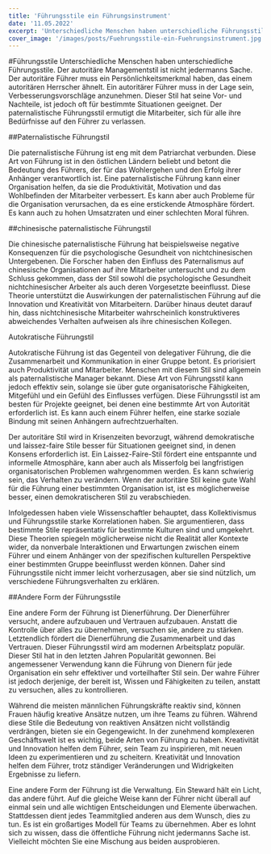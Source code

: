 ```yaml
---
title: 'Führungsstile ein Führungsinstrument'
date: '11.05.2022'
excerpt: 'Unterschiedliche Menschen haben unterschiedliche Führungsstile. '
cover_image: '/images/posts/Fuehrungsstile-ein-Fuehrungsinstrument.jpg'
---
```


#Führungsstile
Unterschiedliche Menschen haben unterschiedliche Führungsstile. Der autoritäre Managementstil ist nicht jedermanns Sache. Der autoritäre Führer muss ein Persönlichkeitsmerkmal haben, das einem autoritären Herrscher ähnelt. Ein autoritärer Führer muss in der Lage sein, Verbesserungsvorschläge anzunehmen. Dieser Stil hat seine Vor- und Nachteile, ist jedoch oft für bestimmte Situationen geeignet. Der paternalistische Führungsstil ermutigt die Mitarbeiter, sich für alle ihre Bedürfnisse auf den Führer zu verlassen.

##Paternalistische Führungstil

Die paternalistische Führung ist eng mit dem Patriarchat verbunden. Diese Art von Führung ist in den östlichen Ländern beliebt und betont die Bedeutung des Führers, der für das Wohlergehen und den Erfolg ihrer Anhänger verantwortlich ist. Eine paternalistische Führung kann einer Organisation helfen, da sie die Produktivität, Motivation und das Wohlbefinden der Mitarbeiter verbessert. Es kann aber auch Probleme für die Organisation verursachen, da es eine erstickende Atmosphäre fördert. Es kann auch zu hohen Umsatzraten und einer schlechten Moral führen.

##chinesische paternalistische Führungstil

Die chinesische paternalistische Führung hat beispielsweise negative Konsequenzen für die psychologische Gesundheit von nichtchinesischen Untergebenen. Die Forscher haben den Einfluss des Paternalismus auf chinesische Organisationen auf ihre Mitarbeiter untersucht und zu dem Schluss gekommen, dass der Stil sowohl die psychologische Gesundheit nichtchinesischer Arbeiter als auch deren Vorgesetzte beeinflusst. Diese Theorie unterstützt die Auswirkungen der paternalistischen Führung auf die Innovation und Kreativität von Mitarbeitern. Darüber hinaus deutet darauf hin, dass nichtchinesische Mitarbeiter wahrscheinlich konstruktiveres abweichendes Verhalten aufweisen als ihre chinesischen Kollegen.

Autokratische Führungstil

Autokratische Führung ist das Gegenteil von delegativer Führung, die die Zusammenarbeit und Kommunikation in einer Gruppe betont. Es priorisiert auch Produktivität und Mitarbeiter. Menschen mit diesem Stil sind allgemein als paternalistische Manager bekannt. Diese Art von Führungsstil kann jedoch effektiv sein, solange sie über gute organisatorische Fähigkeiten, Mitgefühl und ein Gefühl des Einflusses verfügen. Diese Führungsstil ist am besten für Projekte geeignet, bei denen eine bestimmte Art von Autorität erforderlich ist. Es kann auch einem Führer helfen, eine starke soziale Bindung mit seinen Anhängern aufrechtzuerhalten.

Der autoritäre Stil wird in Krisenzeiten bevorzugt, während demokratische und laissez-faire Stile besser für Situationen geeignet sind, in denen Konsens erforderlich ist. Ein Laissez-Faire-Stil fördert eine entspannte und informelle Atmosphäre, kann aber auch als Misserfolg bei langfristigen organisatorischen Problemen wahrgenommen werden. Es kann schwierig sein, das Verhalten zu verändern. Wenn der autoritäre Stil keine gute Wahl für die Führung einer bestimmten Organisation ist, ist es möglicherweise besser, einen demokratischeren Stil zu verabschieden.

Infolgedessen haben viele Wissenschaftler behauptet, dass Kollektivismus und Führungsstile starke Korrelationen haben. Sie argumentieren, dass bestimmte Stile repräsentativ für bestimmte Kulturen sind und umgekehrt. Diese Theorien spiegeln möglicherweise nicht die Realität aller Kontexte wider, da nonverbale Interaktionen und Erwartungen zwischen einem Führer und einem Anhänger von der spezifischen kulturellen Perspektive einer bestimmten Gruppe beeinflusst werden können. Daher sind Führungsstile nicht immer leicht vorherzusagen, aber sie sind nützlich, um verschiedene Führungsverhalten zu erklären.

##Andere Form der Führungsstile

Eine andere Form der Führung ist Dienerführung. Der Dienerführer versucht, andere aufzubauen und Vertrauen aufzubauen. Anstatt die Kontrolle über alles zu übernehmen, versuchen sie, andere zu stärken. Letztendlich fördert die Dienerführung die Zusammenarbeit und das Vertrauen. Dieser Führungsstil wird am modernen Arbeitsplatz populär. Dieser Stil hat in den letzten Jahren Popularität gewonnen. Bei angemessener Verwendung kann die Führung von Dienern für jede Organisation ein sehr effektiver und vorteilhafter Stil sein. Der wahre Führer ist jedoch derjenige, der bereit ist, Wissen und Fähigkeiten zu teilen, anstatt zu versuchen, alles zu kontrollieren.

Während die meisten männlichen Führungskräfte reaktiv sind, können Frauen häufig kreative Ansätze nutzen, um ihre Teams zu führen. Während diese Stile die Bedeutung von reaktiven Ansätzen nicht vollständig verdrängen, bieten sie ein Gegengewicht. In der zunehmend komplexeren Geschäftswelt ist es wichtig, beide Arten von Führung zu haben. Kreativität und Innovation helfen dem Führer, sein Team zu inspirieren, mit neuen Ideen zu experimentieren und zu scheitern. Kreativität und Innovation helfen dem Führer, trotz ständiger Veränderungen und Widrigkeiten Ergebnisse zu liefern.

Eine andere Form der Führung ist die Verwaltung. Ein Steward hält ein Licht, das andere führt. Auf die gleiche Weise kann der Führer nicht überall auf einmal sein und alle wichtigen Entscheidungen und Elemente überwachen. Stattdessen dient jedes Teammitglied anderen aus dem Wunsch, dies zu tun. Es ist ein großartiges Modell für Teams zu übernehmen. Aber es lohnt sich zu wissen, dass die öffentliche Führung nicht jedermanns Sache ist. Vielleicht möchten Sie eine Mischung aus beiden ausprobieren.
